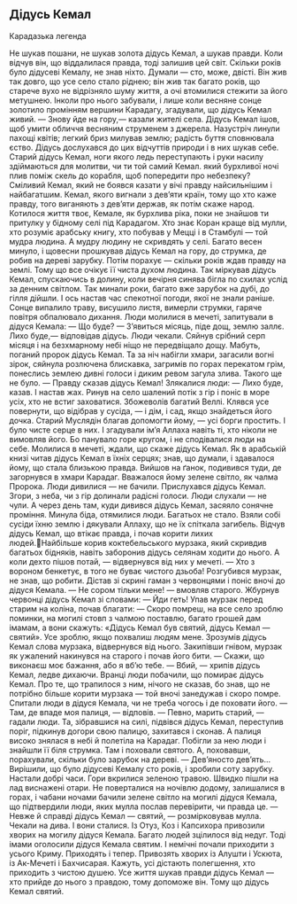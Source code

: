 ## Дідусь Кемал

Карадазька легенда

Не шукав пошани, не шукав золота дідусь Кемал, а шукав правди. Коли відчув він, що віддалилася правда, тоді залишив цей світ.
Скільки років було дідусеві Кемалу, не знав ніхто. Думали — сто, може, двісті. Він жив так довго, що усе село стало ріднею; він жив так багато років, що старече вухо не відрізняло шуму життя, а очі втомилися стежити за його метушнею.
Інколи про нього забували, і лише коли весняне сонце золотило промінням вершини Карадагу, згадували, що дідусь Кемал живий.
— Знову йде на гору,— казали жителі села.
Дідусь Кемал ішов, щоб умити обличчя весняним струменем з джерела. Назустріч линули пахощі квітів; легкий бриз милував землю; радість буття сповнювала єство. Дідусь дослухався до цих відчуттів природи і в них шукав себе.
Старий дідусь Кемал, ноги якого ледь переступають і руки насилу здіймаються для молитви, чи ти той самий Кемал. який бурхливої ночі плив поміж скель до корабля, щоб попередити про небезпеку? Сміливий Кемал, який не боявся казати у вічі правду найсильнішим і найбагатшим. Кемал, якого вигнали з дев’яти країн, тому що хто каже правду, того виганяють з дев’яти держав, як потім скаже народ.
Котилося життя твоє, Кемале, як бурхлива ріка, поки не знайшов ти притулку у бідному селі під Карадагом.
Хто знає Коран краще від мулли, хто розуміє арабську книгу, хто побував у Мецці і в Стамбулі — той мудра людина. А мудру людину не скривдять у селі.
Багато весен минуло, і щовесни прошкував дідусь Кемал на гору, до струмка, де робив на дереві зарубку. Потім порахує — скільки років ждав правду на землі. Тому що все очікує її чиста духом людина.
Так міркував дідусь Кемал, спускаючись в долину, коли вечірня синява бігла по схилах услід за денним світлом.
Так минали роки, багато вже зарубок на дубі, до гілля дійшли. І ось настав час спекотної погоди, якої не знали раніше. Сонце випалило траву, висушило листя, вимерли струмки, гаряче повітря обпалювало дихання.
Люди молилися в мечеті, запитували в дідуся Кемала:
— Що буде?
— З’явиться місяць, піде дощ, землю заллє. Лихо буде,— відповідав дідусь.
Люди чекали. Сяйнув срібний серп місяця і на безхмарному небі ніщо не передвіщало дощу. Мабуть, поганий пророк дідусь Кемал.
Та за ніч набігли хмари, загасили вогні зірок, сяйнула розлючена блискавка, загримів по горах перекатом грім, понеслись землею дивні голоси і диким ревом загула злива. Такого ще не було.
— Правду сказав дідусь Кемал!
Злякалися люди:
— Лихо буде, казав.
І настав жах.
Ринув на село шалений потік з гір і поніс в море усіх, хто не встиг заховатися. Збожеволів багатий Веллі. Клявся усе повернути, що відібрав у сусіда, — і дім, і сад, якщо знайдеться його дочка. Старий Муслядін благав допомогти йому, — усі борги простить. І було чисте серце в них. І згадували ім’я Аллаха навіть ті, хто ніколи не вимовляв його. Бо панувало горе кругом, і не сподівалися люди на себе.
Молилися в мечеті, ждали, що скаже дідусь Кемал.
Як в арабській книзі читав дідусь Кемал в їхніх серцях; знав, що думали, і здавалося йому, що стала близькою правда.
Вийшов на ґанок, подивився туди, де загорнувся в хмари Карадаг. Вважалося йому зелене світло, як чалма Пророка.
Люди дивилися — не бачили.
Прислухався дідусь Кемал. Згори, з неба, чи з гір долинали радісні голоси.
Люди слухали — не чули.
А через день там, куди дивився дідусь Кемал, засяяло сонячне проміння. Минула біда, отямилися люди.
Багатьох не стало. Взяли собі сусіди їхню землю і дякували Аллаху, що не їх спіткала загибель.
Відчув дідусь Кемал, що втікає правда, і почав корити лихих людей.Найбільше корив коктебельського мурзака, який скривдив багатьох бідняків, навіть заборонив дідусь селянам ходити до нього. А коли дехто пішов потай, — відвернувся від них у мечеті.
— Хто з вороном бенкетує, в того не буває чистого дзьоба!
Розгубився мурзак, не знав, що робити. Дістав зі скрині гаман з червонцями і поніс вночі до дідуся Кемала.
— Не сором тільки мене! — вмовляв старого.
Жбурнув червонці дідусь Кемал зі словами:
— Йди геть!
Упав мурзак перед старим на коліна, почав благати:
— Скоро помреш, на все село зроблю поминки, на могилі стовп з чалмою поставлю, багато грошей дам імамам, а вони скажуть: «Дідусь Кемал був святий, дідусь Кемал — святий». Усе зроблю, якщо похвалиш людям мене.
Зрозумів дідусь Кемал слова мурзака, відвернувся від нього. Закипівши гнівом, мурзак як ужалений накинувся на старого і почав його бити.
— Скажи, що виконаєш моє бажання, або я вб’ю тебе.
— Вбий, — хрипів дідусь Кемал, ледве дихаючи.
Вранці люди побачили, що помирає дідусь Кемал. Про те, що трапилося з ним, нічого не сказав, бо знав, що не потрібно більше корити мурзака — той вночі занедужав і скоро помре.
Спитали люди в дідуся Кемала, чи не треба чогось і де поховати його.
— Там, де впаде моя палиця, — відповів.
— Певно, марить старий, — гадали люди.
Та, зібравшися на силі, підвівся дідусь Кемал, переступив поріг, підкинув догори свою палицю, захитався і сконав.
А палиця високо знялася в небі й полетіла на Карадаг.
Побігли за нею люди і знайшли її біля струмка. Там і поховали святого. А, поховавши, порахували, скільки було зарубок на дереві.
— Дев’яносто дев’ять...
Вирішили, що було дідусеві Кемалу сто років, і зробили соту зарубку.
Настали добрі часи. Гори вкрилися зеленою травою. Швидко пішли на лад виснажені отари. Не поверталися на ночівлю додому, залишалися в горах, і чабани ночами бачили зелене світло на могилі дідуся Кемала, що підтвердили люди, яких мулла послав перевірити, чи правда це.
— Невже й справді дідусь Кемал — святий, — розмірковував мулла.
Чекали на дива. І вони сталися.
Із Отуз, Коз і Капсихора привозили хворих на могилу дідуся Кемала. Багато людей зцілилося від недуг.
Тоді імами оголосили дідуся Кемала святим. І немічні почали приходити з усього Криму. Приходять і тепер. Привозять хворих із Алушти і Ускюта, із Ак-Мечеті і Бахчисарая. Кажуть, усі дістають полегшення, хто приходить з чистою душею.
Усе життя шукав правди дідусь Кемал — хто прийде до нього з правдою, тому допоможе він. Тому що дідусь Кемал святий.
